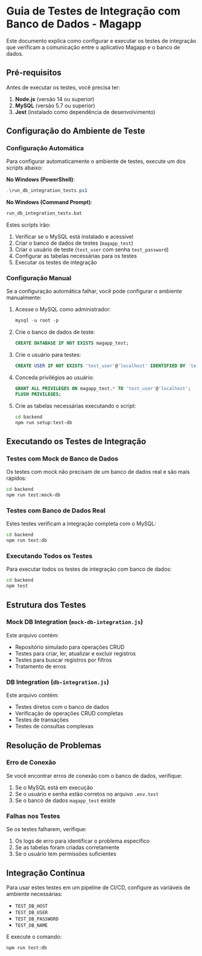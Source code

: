 # Guia de Testes de Integração com Banco de Dados - Magapp

Este documento explica como configurar e executar os testes de integração que verificam a comunicação entre o aplicativo Magapp e o banco de dados.

## Pré-requisitos

Antes de executar os testes, você precisa ter:

1. **Node.js** (versão 14 ou superior)
2. **MySQL** (versão 5.7 ou superior)
3. **Jest** (instalado como dependência de desenvolvimento)

## Configuração do Ambiente de Teste

### Configuração Automática

Para configurar automaticamente o ambiente de testes, execute um dos scripts abaixo:

**No Windows (PowerShell)**:
```powershell
.\run_db_integration_tests.ps1
```

**No Windows (Command Prompt)**:
```cmd
run_db_integration_tests.bat
```

Estes scripts irão:
1. Verificar se o MySQL está instalado e acessível
2. Criar o banco de dados de testes (`magapp_test`)
3. Criar o usuário de teste (`test_user` com senha `test_password`)
4. Configurar as tabelas necessárias para os testes
5. Executar os testes de integração

### Configuração Manual

Se a configuração automática falhar, você pode configurar o ambiente manualmente:

1. Acesse o MySQL como administrador:
   ```sql
   mysql -u root -p
   ```

2. Crie o banco de dados de teste:
   ```sql
   CREATE DATABASE IF NOT EXISTS magapp_test;
   ```

3. Crie o usuário para testes:
   ```sql
   CREATE USER IF NOT EXISTS 'test_user'@'localhost' IDENTIFIED BY 'test_password';
   ```

4. Conceda privilégios ao usuário:
   ```sql
   GRANT ALL PRIVILEGES ON magapp_test.* TO 'test_user'@'localhost';
   FLUSH PRIVILEGES;
   ```

5. Crie as tabelas necessárias executando o script:
   ```bash
   cd backend
   npm run setup:test-db
   ```

## Executando os Testes de Integração

### Testes com Mock de Banco de Dados

Os testes com mock não precisam de um banco de dados real e são mais rápidos:

```bash
cd backend
npm run test:mock-db
```

### Testes com Banco de Dados Real

Estes testes verificam a integração completa com o MySQL:

```bash
cd backend
npm run test:db
```

### Executando Todos os Testes

Para executar todos os testes de integração com banco de dados:

```bash
cd backend
npm test
```

## Estrutura dos Testes

### Mock DB Integration (`mock-db-integration.js`)

Este arquivo contém:
- Repositório simulado para operações CRUD
- Testes para criar, ler, atualizar e excluir registros
- Testes para buscar registros por filtros
- Tratamento de erros

### DB Integration (`db-integration.js`)

Este arquivo contém:
- Testes diretos com o banco de dados
- Verificação de operações CRUD completas
- Testes de transações
- Testes de consultas complexas

## Resolução de Problemas

### Erro de Conexão

Se você encontrar erros de conexão com o banco de dados, verifique:

1. Se o MySQL está em execução
2. Se o usuário e senha estão corretos no arquivo `.env.test`
3. Se o banco de dados `magapp_test` existe

### Falhas nos Testes

Se os testes falharem, verifique:

1. Os logs de erro para identificar o problema específico
2. Se as tabelas foram criadas corretamente
3. Se o usuário tem permissões suficientes

## Integração Contínua

Para usar estes testes em um pipeline de CI/CD, configure as variáveis de ambiente necessárias:

- `TEST_DB_HOST`
- `TEST_DB_USER`
- `TEST_DB_PASSWORD`
- `TEST_DB_NAME`

E execute o comando:

```bash
npm run test:db
```
